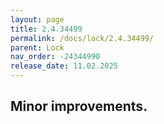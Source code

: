 ```yaml
---
layout: page
title: 2.4.34499
permalink: /docs/lock/2.4.34499/
parent: Lock
nav_order: -24344990
release_date: 11.02.2025
---
```


## Minor improvements.

